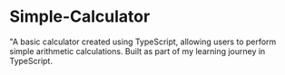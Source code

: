 # Simple-Calculator
"A basic calculator created using TypeScript, allowing users to perform simple arithmetic calculations. Built as part of my learning journey in TypeScript.
